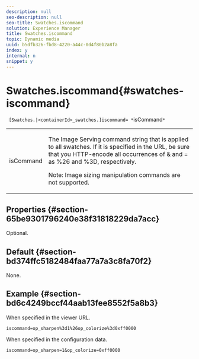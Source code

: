 ```yaml
---
description: null
seo-description: null
seo-title: Swatches.iscommand
solution: Experience Manager
title: Swatches.iscommand
topic: Dynamic media
uuid: b5dfb326-fbd8-4220-a44c-0d4f80b2a8fa
index: y
internal: n
snippet: y
---
```


# Swatches.iscommand{#swatches-iscommand}

 ` [Swatches.|<containerId>_swatches.]iscommand= *`isCommand`*`

<table id="table_43A84C1044574A6FAB8CE67D71AAD5EC"> 
 <tbody> 
  <tr> 
   <td colname="col1"> <p> <span class="codeph"> <span class="varname"> isCommand</span> </span> </p> </td> 
   <td colname="col2"> <p> The Image Serving command string that is applied to all swatches. If it is specified in the URL, be sure that you HTTP-encode all occurrences of <span class="codeph"> &amp;</span> and <span class="codeph"> =</span> as <span class="codeph"> %26</span> and <span class="codeph"> %3D</span>, respectively. </p> <p> <p>Note:  Image sizing manipulation commands are not supported. </p> </p> </td> 
  </tr> 
 </tbody> 
</table>

## Properties {#section-65be9301796240e38f31818229da7acc}

Optional.

## Default {#section-bd374ffc5182484faa77a7a3c8fa70f2}

None.

## Example {#section-bd6c4249bccf44aab13fee8552f5a8b3}

When specified in the viewer URL.

`iscommand=op_sharpen%3d1%26op_colorize%3d0xff0000`

When specified in the configuration data.

`iscommand=op_sharpen=1&op_colorize=0xff0000` 
